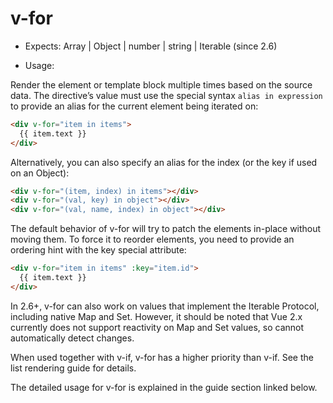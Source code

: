 # v-for

* Expects: Array | Object | number | string | Iterable (since 2.6)

* Usage:

Render the element or template block multiple times based on the source data. The directive’s value must use the special syntax `alias in expression` to provide an alias for the current element being iterated on:

```html
<div v-for="item in items">
  {{ item.text }}
</div>
```

Alternatively, you can also specify an alias for the index (or the key if used on an Object):

```html
<div v-for="(item, index) in items"></div>
<div v-for="(val, key) in object"></div>
<div v-for="(val, name, index) in object"></div>
```

The default behavior of v-for will try to patch the elements in-place without moving them. To force it to reorder elements, you need to provide an ordering hint with the key special attribute:

```html
<div v-for="item in items" :key="item.id">
  {{ item.text }}
</div>
```

In 2.6+, v-for can also work on values that implement the Iterable Protocol, including native Map and Set. However, it should be noted that Vue 2.x currently does not support reactivity on Map and Set values, so cannot automatically detect changes.

When used together with v-if, v-for has a higher priority than v-if. See the list rendering guide for details.

The detailed usage for v-for is explained in the guide section linked below.

